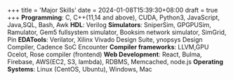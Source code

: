 +++
title = 'Major Skills'
date = 2024-01-08T15:39:30+08:00
draft = true
+++
**Programming**: C, C++(11,14 and above), CUDA, Python3, JavaScript, Java,SQL, Bash, Awk
**HDL**: Verilog
**Simulators**: SniperSim, GPGPUSim, Ramulator, Gem5 fullsystem simulator, Booksim network simulator, SimGrid, Pin
**EDATools**: Verilator, Xilinx Vivado Design Suite, ynopsys Design Compiler, Cadence SoC Encounter
**Compiler frameworks**: LLVM,GPU Ocelot, Rose compiler (frontend)
**Web Development**: React, Bulma, Firebase, AWS(EC2, S3, lambda), RDBMS, Memcached, node.js
**Operating Systems**: Linux (CentOS, Ubuntu), Windows, Mac